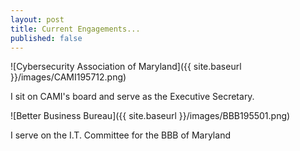 ```yaml
---
layout: post
title: Current Engagements...
published: false
---
```

![Cybersecurity Association of Maryland]({{ site.baseurl }}/images/CAMI195712.png)

I sit on CAMI's board and serve as the Executive Secretary.

![Better Business Bureau]({{ site.baseurl }}/images/BBB195501.png)

I serve on the I.T. Committee for the BBB of Maryland
